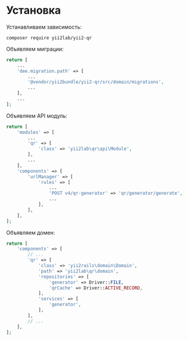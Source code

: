 Установка
===

Устанавливаем зависимость:

```
composer require yii2lab/yii2-qr
```

Объявляем миграции:

```php
return [
	...
	'dee.migration.path' => [
	    ...
		'@vendor/yii2bundle/yii2-qr/src/domain/migrations',
		...
	],
	...
];
```

Объявляем API модуль:

```php
return [
	'modules' => [
		...
	    'qr' => [
			'class' => 'yii2lab\qr\api\Module',
		],
        ...
	],
	'components' => [
		'urlManager' => [
			'rules' => [
                ...
				'POST v4/qr-generator' => 'qr/generator/generate',
                ...
			],
		],
	],
];
```

Объявляем домен:

```php
return [
	'components' => [
		// ...
		'qr' => [
			'class' => 'yii2rails\domain\Domain',
			'path' => 'yii2lab\qr\domain',
			'repositories' => [
				'generator' => Driver::FILE,
				'qrCache' => Driver::ACTIVE_RECORD,
			],
			'services' => [
				'generator',
			],
		],
		// ...
	],
];
```

